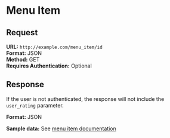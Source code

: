 # Menu Item #

## Request ##

**URL:** `http://example.com/menu_item/id`  
**Format:** JSON  
**Method:** GET  
**Requires Authentication:** Optional  

## Response ##

If the user is not authenticated, the response will not include the `user_rating` parameter.  

**Format:** JSON

**Sample data:**
See [menu item documentation](https://github.com/ArgoNavisDev/mobile_api_documentation/blob/master/json_data/menu_item.mkd)  
